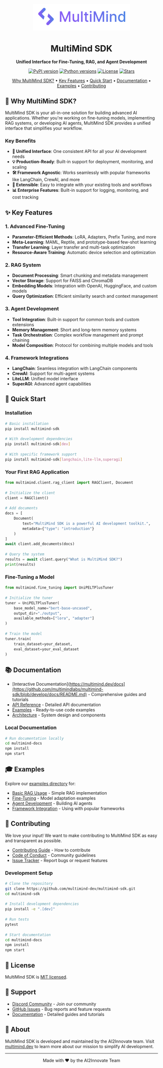 <!-- Logo -->
<p align="center">
  <img src="assets/Logo with name-final2.png" alt="MultiMind SDK Logo" width="320"/>
</p>

<h1 align="center">MultiMind SDK</h1>

<p align="center">
  <strong>Unified Interface for Fine-Tuning, RAG, and Agent Development</strong>
</p>

<p align="center">
  <a href="https://pypi.org/project/multimind-sdk/"><img src="https://img.shields.io/pypi/v/multimind-sdk.svg" alt="PyPI version"></a>
  <a href="https://pypi.org/project/multimind-sdk/"><img src="https://img.shields.io/pypi/pyversions/multimind-sdk.svg" alt="Python versions"></a>
  <a href="https://github.com/multimind-dev/multimind-sdk/blob/main/LICENSE"><img src="https://img.shields.io/github/license/multimind-dev/multimind-sdk.svg" alt="License"></a>
  <a href="https://github.com/multimind-dev/multimind-sdk/stargazers"><img src="https://img.shields.io/github/stars/multimind-dev/multimind-sdk.svg" alt="Stars"></a>
</p>

<p align="center">
  <a href="#-why-multimind-sdk">Why MultiMind SDK?</a> •
  <a href="#-key-features">Key Features</a> •
  <a href="#-quick-start">Quick Start</a> •
  <a href="#-documentation">Documentation</a> •
  <a href="#-examples">Examples</a> •
  <a href="#-contributing">Contributing</a>
</p>

## 🎯 Why MultiMind SDK?

MultiMind SDK is your all-in-one solution for building advanced AI applications. Whether you're working on fine-tuning models, implementing RAG systems, or developing AI agents, MultiMind SDK provides a unified interface that simplifies your workflow.

### Key Benefits

- **🚀 Unified Interface**: One consistent API for all your AI development needs
- **💡 Production-Ready**: Built-in support for deployment, monitoring, and scaling
- **🛠️ Framework Agnostic**: Works seamlessly with popular frameworks like LangChain, CrewAI, and more
- **🔌 Extensible**: Easy to integrate with your existing tools and workflows
- **📊 Enterprise Features**: Built-in support for logging, monitoring, and cost tracking

## ✨ Key Features

### 1. Advanced Fine-Tuning
- **Parameter-Efficient Methods**: LoRA, Adapters, Prefix Tuning, and more
- **Meta-Learning**: MAML, Reptile, and prototype-based few-shot learning
- **Transfer Learning**: Layer transfer and multi-task optimization
- **Resource-Aware Training**: Automatic device selection and optimization

### 2. RAG System
- **Document Processing**: Smart chunking and metadata management
- **Vector Storage**: Support for FAISS and ChromaDB
- **Embedding Models**: Integration with OpenAI, HuggingFace, and custom models
- **Query Optimization**: Efficient similarity search and context management

### 3. Agent Development
- **Tool Integration**: Built-in support for common tools and custom extensions
- **Memory Management**: Short and long-term memory systems
- **Task Orchestration**: Complex workflow management and prompt chaining
- **Model Composition**: Protocol for combining multiple models and tools

### 4. Framework Integrations
- **LangChain**: Seamless integration with LangChain components
- **CrewAI**: Support for multi-agent systems
- **LiteLLM**: Unified model interface
- **SuperAGI**: Advanced agent capabilities

## 🚀 Quick Start

### Installation

```bash
# Basic installation
pip install multimind-sdk

# With development dependencies
pip install multimind-sdk[dev]

# With specific framework support
pip install multimind-sdk[langchain,lite-llm,superagi]
```

### Your First RAG Application

```python
from multimind.client.rag_client import RAGClient, Document

# Initialize the client
client = RAGClient()

# Add documents
docs = [
    Document(
        text="MultiMind SDK is a powerful AI development toolkit.",
        metadata={"type": "introduction"}
    )
]
await client.add_documents(docs)

# Query the system
results = await client.query("What is MultiMind SDK?")
print(results)
```

### Fine-Tuning a Model

```python
from multimind.fine_tuning import UniPELTPlusTuner

# Initialize the tuner
tuner = UniPELTPlusTuner(
    base_model_name="bert-base-uncased",
    output_dir="./output",
    available_methods=["lora", "adapter"]
)

# Train the model
tuner.train(
    train_dataset=your_dataset,
    eval_dataset=your_eval_dataset
)
```

## 📚 Documentation

- [Interactive Documentation](https://multimind.dev/docs](https://github.com/multimindlabs/multimind-sdk/blob/develop/docs/README.md) - Comprehensive guides and tutorials
- [API Reference](https://github.com/multimindlabs/multimind-sdk/blob/develop/docs/api_reference/README.md) - Detailed API documentation
- [Examples](https://github.com/multimindlabs/multimind-sdk/blob/develop/examples/README.md) - Ready-to-use code examples
- [Architecture](https://github.com/multimindlabs/multimind-sdk/blob/develop/docs/architecture.md) - System design and components

### Local Documentation

```bash
# Run documentation locally
cd multimind-docs
npm install
npm start
```

## 🎓 Examples

Explore our [examples directory](examples/) for:

- [Basic RAG Usage](examples/rag_basic.py) - Simple RAG implementation
- [Fine-Tuning](examples/fine_tuning.py) - Model adaptation examples
- [Agent Development](examples/agent_basic.py) - Building AI agents
- [Framework Integration](examples/langchain_integration.py) - Using with popular frameworks

## 🤝 Contributing

We love your input! We want to make contributing to MultiMind SDK as easy and transparent as possible.

- [Contributing Guide](CONTRIBUTING.md) - How to contribute
- [Code of Conduct](CODE_OF_CONDUCT.md) - Community guidelines
- [Issue Tracker](https://github.com/multimind-dev/multimind-sdk/issues) - Report bugs or request features

### Development Setup

```bash
# Clone the repository
git clone https://github.com/multimind-dev/multimind-sdk.git
cd multimind-sdk

# Install development dependencies
pip install -e ".[dev]"

# Run tests
pytest

# Start documentation
cd multimind-docs
npm install
npm start
```

## 📝 License

MultiMind SDK is [MIT licensed](LICENSE).

## 🌟 Support

- [Discord Community](https://discord.gg/K64U65je7h) - Join our community
- [GitHub Issues](https://github.com/multimind-dev/multimind-sdk/issues) - Bug reports and feature requests
- [Documentation](https://github.com/multimindlabs/multimind-sdk/blob/develop/docs/README.md) - Detailed guides and tutorials


## 📣 About

MultiMind SDK is developed and maintained by the AI2Innovate team. Visit [multimind.dev](https://www.multimind.dev) to learn more about our mission to simplify AI development.

---

<p align="center">
  Made with ❤️ by the AI2Innovate Team
</p>
